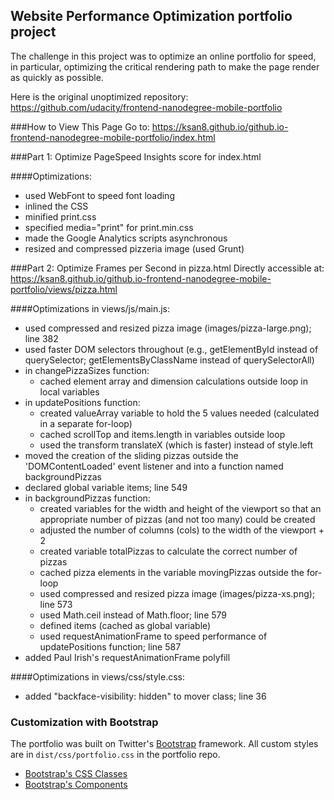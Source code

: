## Website Performance Optimization portfolio project

The challenge in this project was to optimize an online portfolio for speed, in particular, optimizing the critical rendering path to make the page render as quickly as possible.

Here is the original unoptimized repository: https://github.com/udacity/frontend-nanodegree-mobile-portfolio

###How to View This Page
Go to: https://ksan8.github.io/github.io-frontend-nanodegree-mobile-portfolio/index.html

###Part 1: Optimize PageSpeed Insights score for index.html

####Optimizations:

* used WebFont to speed font loading
* inlined the CSS
* minified print.css
* specified media="print" for print.min.css
* made the Google Analytics scripts asynchronous
* resized and compressed pizzeria image (used Grunt)

###Part 2: Optimize Frames per Second in pizza.html
Directly accessible at: https://ksan8.github.io/github.io-frontend-nanodegree-mobile-portfolio/views/pizza.html

####Optimizations in views/js/main.js:

* used compressed and resized pizza image (images/pizza-large.png); line 382
* used faster DOM selectors throughout (e.g., getElementById instead of querySelector; getElementsByClassName instead of querySelectorAll)
* in changePizzaSizes function:
  * cached element array and dimension calculations outside loop in local variables
* in updatePositions function:
  * created valueArray variable to hold the 5  values needed (calculated in a separate for-loop)
  * cached scrollTop and items.length in variables outside loop
  * used the transform translateX (which is faster) instead of style.left
* moved the creation of the sliding pizzas outside the 'DOMContentLoaded' event listener and into a function named backgroundPizzas
* declared global variable items; line 549
* in backgroundPizzas function:
  * created variables for the width and height of the viewport so that an appropriate number of pizzas (and not too many) could be created
  * adjusted the number of columns (cols) to the width of the viewport + 2
  * created variable totalPizzas to calculate the correct number of pizzas
  * cached pizza elements in the variable movingPizzas outside the for-loop
  * used compressed and resized pizza image (images/pizza-xs.png); line 573
  * used Math.ceil instead of Math.floor; line 579
  * defined items (cached as global variable)
  * used requestAnimationFrame to speed performance of updatePositions function; line 587
* added Paul Irish's requestAnimationFrame polyfill

####Optimizations in views/css/style.css:

* added "backface-visibility: hidden" to mover class; line 36

### Customization with Bootstrap
The portfolio was built on Twitter's <a href="http://getbootstrap.com/">Bootstrap</a> framework. All custom styles are in `dist/css/portfolio.css` in the portfolio repo.

* <a href="http://getbootstrap.com/css/">Bootstrap's CSS Classes</a>
* <a href="http://getbootstrap.com/components/">Bootstrap's Components</a>
